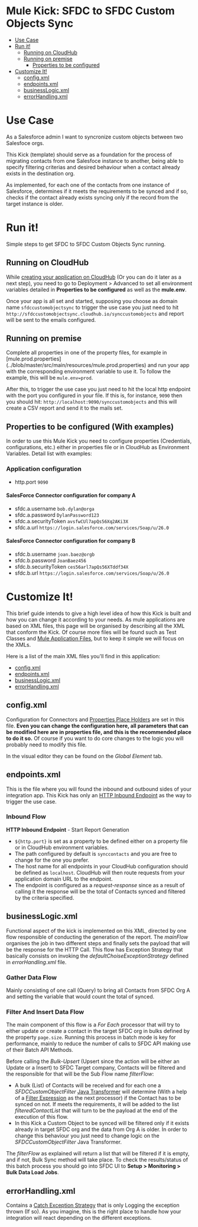 # Mule Kick: SFDC to SFDC Custom Objects Sync

+ [Use Case](#usecase)
+ [Run it!](#runit)
    * [Running on CloudHub](#runoncloudhub)
    * [Running on premise](#runonopremise)
        * [Properties to be configured](#propertiestobeconfigured)
+ [Customize It!](#customizeit)
    * [config.xml](#configxml)
    * [endpoints.xml](#endpointsxml)
    * [businessLogic.xml](#businesslogicxml)
    * [errorHandling.xml](#errorhandlingxml)


# Use Case <a name="usecase"/>
As a Salesforce admin I want to syncronize custom objects between two Salesfoce orgs.

This Kick (template) should serve as a foundation for the process of migrating contacts from one Salesfoce instance to another, being able to specify filtering criterias and desired behaviour when a contact already exists in the destination org. 

As implemented, for each one of the contacts from one instance of Salesforce, determines if it meets the requirements to be synced and if so, checks if the contact already exists syncing only if the record from the target instance is older. 

# Run it! <a name="runit"/>

Simple steps to get SFDC to SFDC Custom Objects Sync running.

## Running on CloudHub <a name="runoncloudhub"/>

While [creating your application on CloudHub](http://www.mulesoft.org/documentation/display/current/Hello+World+on+CloudHub) (Or you can do it later as a next step), you need to go to Deployment > Advanced to set all environment variables detailed in **Properties to be configured** as well as the **mule.env**. 

Once your app is all set and started, supposing you choose as domain name `sfdccustomobjectsync` to trigger the use case you just need to hit `http://sfdccustomobjectsync.cloudhub.io/synccustomobjects` and report will be sent to the emails configured.

## Running on premise <a name="runonopremise"/>
Complete all properties in one of the property files, for example in [mule.prod.properties] (../blob/master/src/main/resources/mule.prod.properties) and run your app with the corresponding environment variable to use it. To follow the example, this will be `mule.env=prod`.

After this, to trigger the use case you just need to hit the local http endpoint with the port you configured in your file. If this is, for instance, `9090` then you should hit: `http://localhost:9090/synccustomobjects` and this will create a CSV report and send it to the mails set.

## Properties to be configured (With examples)<a name="propertiestobeconfigured"/>

In order to use this Mule Kick you need to configure properties (Credentials, configurations, etc.) either in properties file or in CloudHub as Environment Variables. Detail list with examples:

### Application configuration
+ http.port `9090` 

#### SalesForce Connector configuration for company A
+ sfdc.a.username `bob.dylan@orga`
+ sfdc.a.password `DylanPassword123`
+ sfdc.a.securityToken `avsfwCUl7apQs56Xq2AKi3X`
+ sfdc.a.url `https://login.salesforce.com/services/Soap/u/26.0`

#### SalesForce Connector configuration for company B
+ sfdc.b.username `joan.baez@orgb`
+ sfdc.b.password `JoanBaez456`
+ sfdc.b.securityToken `ces56arl7apQs56XTddf34X`
+ sfdc.b.url `https://login.salesforce.com/services/Soap/u/26.0`




# Customize It!<a name="customizeit"/>

This brief guide intends to give a high level idea of how this Kick is built and how you can change it according to your needs.
As mule applications are based on XML files, this page will be organised by describing all the XML that conform the Kick.
Of course more files will be found such as Test Classes and [Mule Application Files](http://www.mulesoft.org/documentation/display/current/Application+Format), but to keep it simple we will focus on the XMLs.

Here is a list of the main XML files you'll find in this application:

* [config.xml](#configxml)
* [endpoints.xml](#endpointsxml)
* [businessLogic.xml](#businesslogicxml)
* [errorHandling.xml](#errorhandlingxml)


## config.xml<a name="configxml"/>
Configuration for Connectors and [Properties Place Holders](http://www.mulesoft.org/documentation/display/current/Configuring+Properties) are set in this file. **Even you can change the configuration here, all parameters that can be modified here are in properties file, and this is the recommended place to do it so.** Of course if you want to do core changes to the logic you will probably need to modify this file.

In the visual editor they can be found on the *Global Element* tab.

## endpoints.xml<a name="endpointsxml"/>
This is the file where you will found the inbound and outbound sides of your integration app.
This Kick has only an [HTTP Inbound Endpoint](http://www.mulesoft.org/documentation/display/current/HTTP+Endpoint+Reference) as the way to trigger the use case.

###  Inbound Flow
**HTTP Inbound Endpoint** - Start Report Generation
+ `${http.port}` is set as a property to be defined either on a property file or in CloudHub environment variables.
+ The path configured by default is `synccontacts` and you are free to change for the one you prefer.
+ The host name for all endpoints in your CloudHub configuration should be defined as `localhost`. CloudHub will then route requests from your application domain URL to the endpoint.
+ The endpoint is configured as a *request-response* since as a result of calling it the response will be the total of Contacts synced and filtered by the criteria specified.


## businessLogic.xml<a name="businesslogicxml"/>
Functional aspect of the kick is implemented on this XML, directed by one flow responsible of conducting the generation of the report.
The *mainFlow* organises the job in two different steps and finally sets the payload that will be the response for the HTTP Call.
This flow has Exception Strategy that basically consists on invoking the *defaultChoiseExceptionStrategy* defined in *errorHandling.xml* file.


###  Gather Data Flow
Mainly consisting of one call (Query) to bring all Contacts from SFDC Org A and setting the variable that would count the total of synced.

###  Filter And Insert Data Flow
The main component of this flow is a *For Each* processor that will try to either update or create a contact in the target SFDC org in bulks defined by the property `page.size`. Running this process in batch mode is key for performance, mainly to reduce the number of calls to SFDC API making use of their Batch API Methods.

Before calling the *Bulk-Upsert* (Upsert since the action will be either an Update or a Insert) to SFDC Target company, Contacts will be filtered and the responsible for that will be the Sub Flow name *filterFlow*:
+ A bulk (List) of Contacts will be received and for each one a *SFDCCustomObjectFilter* [Java Transformer](http://www.mulesoft.org/documentation/display/current/Java+Transformer+Reference) will determine (With a help of a [Filter Expression](http://www.mulesoft.org/documentation/display/current/Using+Filters) as the next processor) if the Contact has to be synced on not. If meets the requirements, it will be added to the list *filteredContactList* that will turn to be the payload at the end of the execution of this flow. 
+ In this Kick a Custom Object to be synced will be filtered only if it exists already in target SFDC org and the data from Org A is older. In order to change this behaviour you just need to change logic on the *SFDCCustomObjectFilter* Java Transformer.

The *filterFlow* as explained will return a list that will be filtered if it is empty, and if not, Bulk Sync method will take place. To check the results/status of this batch process you should go into SFDC UI to **Setup >  Monitoring > Bulk Data Load Jobs**.


## errorHandling.xml<a name="errorhandlingxml"/>
Contains a [Catch Exception Strategy](http://www.mulesoft.org/documentation/display/current/Catch+Exception+Strategy) that is only Logging the exception thrown (If so). As you imagine, this is the right place to handle how your integration will react depending on the different exceptions. 


